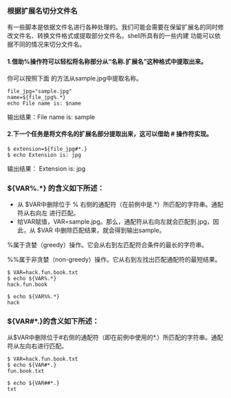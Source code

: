 ### 根据扩展名切分文件名

有一些脚本是依据文件名进行各种处理的。我们可能会需要在保留扩展名的同时修改文件名、转换文件格式或提取部分文件名。shell所具有的一些内建 功能可以依据不同的情况来切分文件名。

#### 1.借助%操作符可以轻松将名称部分从“名称.扩展名”这种格式中提取出来。

你可以按照下面 的方法从sample.jpg中提取名称。

```
file_jpg="sample.jpg"
name=${file_jpg%.*}
echo File name is: $name
```

输出结果：File name is: sample

#### 2.下一个任务是将文件名的扩展名部分提取出来，这可以借助 \# 操作符实现。

```
$ extension=${file_jpg#*.}
$ echo Extension is: jpg
```

输出结果： Extension is: jpg

### ${VAR%.\*} 的含义如下所述：

* 从 $VAR中删除位于 % 右侧的通配符（在前例中是.\*）所匹配的字符串。通配符从右向左 进行匹配。
* 给VAR赋值，VAR=sample.jpg。那么，通配符从右向左就会匹配到.jpg，因此，从 $VAR 中删除匹配结果，就会得到输出sample。

%属于贪婪（greedy）操作。它会从右到左匹配符合条件的最长的字符串。

%%属于非贪婪（non-greedy）操作。它从右到左找出匹配通配符的最短结果。

```
$ VAR=hack.fun.book.txt
$ echo ${VAR%.*} 
hack.fun.book

$ echo ${VAR%%.*}
hack
```

###  ${VAR\#\*.}的含义如下所述：

 从$VAR中删除位于\#右侧的通配符（即在前例中使用的\*.）所匹配的字符串。通配 符从左向右进行匹配。

```
$ VAR=hack.fun.book.txt
$ echo ${VAR#*.}
fun.book.txt

$ echo ${VAR##*.}
txt
```



